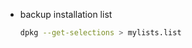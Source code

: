 <!-- Required extensions: pymdownx.betterem, pymdownx.tilde, pymdownx.emoji, pymdownx.tasklist, pymdownx.superfences -->

<!---->
- backup installation list
  ```bash
  dpkg --get-selections > mylists.list
  ```